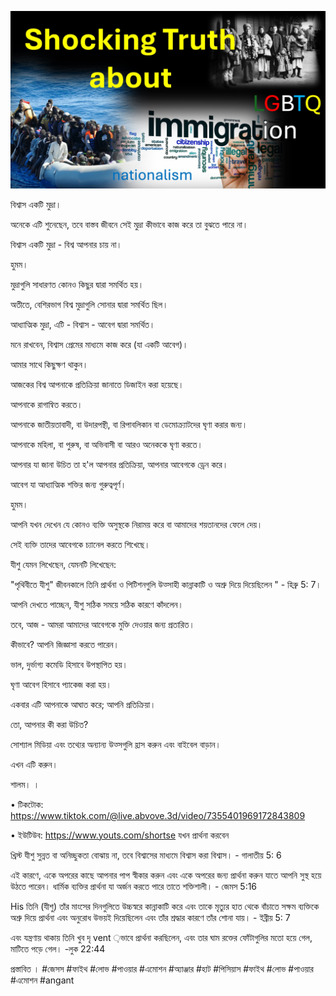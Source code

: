 ![Video cover image](./cover.jpg)

বিশ্বাস একটি মুদ্রা।

অনেকে এটি শুনেছেন, তবে বাস্তব জীবনে সেই মুদ্রা কীভাবে কাজ করে তা বুঝতে পারে না।

বিশ্বাস একটি মুদ্রা - বিশ্ব আপনার চায় না।

হুমম।

মুদ্রাগুলি সাধারণত কোনও কিছুর দ্বারা সমর্থিত হয়।

অতীতে, বেশিরভাগ বিশ্ব মুদ্রাগুলি সোনার দ্বারা সমর্থিত ছিল।

আধ্যাত্মিক মুদ্রা, এটি - বিশ্বাস - আবেগ দ্বারা সমর্থিত।

মনে রাখবেন, বিশ্বাস প্রেমের মাধ্যমে কাজ করে (যা একটি আবেগ)।

আমার সাথে কিছুক্ষণ থাকুন।

আজকের বিশ্ব আপনাকে প্রতিক্রিয়া জানাতে ডিজাইন করা হয়েছে।

আপনাকে রাগান্বিত করতে।

আপনাকে জাতীয়তাবাদী, বা উদারপন্থী, বা রিপাবলিকান বা ডেমোক্র্যাটদের ঘৃণা করার জন্য।

আপনাকে মহিলা, বা পুরুষ, বা অভিবাসী বা আরও অনেককে ঘৃণা করতে।

আপনার যা জানা উচিত তা হ'ল আপনার প্রতিক্রিয়া, আপনার আবেগকে ড্রেন করে।

আবেগ যা আধ্যাত্মিক শক্তির জন্য গুরুত্বপূর্ণ।

হুমম।

আপনি যখন দেখেন যে কোনও ব্যক্তি অসুস্থকে নিরাময় করে বা আমাদের শয়তানদের ফেলে দেয়।

সেই ব্যক্তি তাদের আবেগকে চ্যানেল করতে শিখেছে।

যীশু যেমন লিখেছেন, যেমনটি লিখেছেন:

"পৃথিবীতে যীশু" জীবনকালে তিনি প্রার্থনা ও পিটিশনগুলি উত্সাহী কান্নাকাটি ও অশ্রু দিয়ে দিয়েছিলেন " - হিব্রু 5: 7।

আপনি দেখতে পাচ্ছেন, যীশু সঠিক সময়ে সঠিক কারণে কাঁদলেন।

তবে, আজ - আমরা আমাদের আবেগকে মুক্তি দেওয়ার জন্য প্রতারিত।

কীভাবে? আপনি জিজ্ঞাসা করতে পারেন।

ভাল, দুর্ভাগ্য কমেডি হিসাবে উপস্থাপিত হয়।

ঘৃণা আবেগ হিসাবে প্যাকেজ করা হয়।

একবার এটি আপনাকে আঘাত করে; আপনি প্রতিক্রিয়া।

তো, আপনার কী করা উচিত?

সোশ্যাল মিডিয়া এবং তথ্যের অন্যান্য উত্সগুলি হ্রাস করুন এবং বাইবেল বাড়ান।

এখন এটি করুন।

শালম। । 

• টিকটোক: https://www.tiktok.com/@live.abvove.3d/video/7355401969172843809

• ইউটিউব: https://www.youts.com/shortse যখন প্রার্থনা করবেন

খ্রিস্ট যীশু সুন্নত বা অনিচ্ছুকতা বোঝায় না, তবে বিশ্বাসের মাধ্যমে বিশ্বাস করা বিশ্বাস। - গালাতীয় 5: 6

এই কারণে, একে অপরের কাছে আপনার পাপ স্বীকার করুন এবং একে অপরের জন্য প্রার্থনা করুন যাতে আপনি সুস্থ হয়ে উঠতে পারেন। ধার্মিক ব্যক্তির প্রার্থনা যা অর্জন করতে পারে তাতে শক্তিশালী। - জেমস 5:16

His তিনি (যীশু) তাঁর মাংসের দিনগুলিতে উচ্চস্বরে কান্নাকাটি করে এবং তাকে মৃত্যুর হাত থেকে বাঁচাতে সক্ষম ব্যক্তিকে অশ্রু দিয়ে প্রার্থনা এবং অনুরোধ উভয়ই দিয়েছিলেন এবং তাঁর শ্রদ্ধার কারণে তাঁর শোনা যায়। - ইব্রীয় 5: 7

এবং যন্ত্রণায় থাকায় তিনি খুব দৃ vent ়ভাবে প্রার্থনা করছিলেন, এবং তার ঘাম রক্তের ফোঁটাগুলির মতো হয়ে গেল, মাটিতে পড়ে গেল। -লুক 22:44

প্রস্তাবিত ।  #জেসস #ফাইথ #লোভ #পাওয়ার #এমোশন #অ্যাঞ্জার #হাট #পিসিয়াস #ফাইথ #লোভ #পাওয়ার #এমোশন #angant